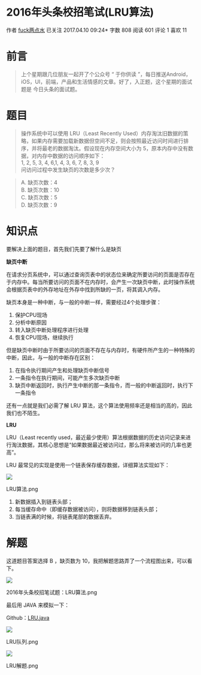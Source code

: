 # 2016年头条校招笔试(LRU算法)

作者  [fuck两点水][0] 已关注 2017.04.10 09:24*  字数 808  阅读 601 评论 1 喜欢 11

# 前言

> 上个星期跟几位朋友一起开了个公众号 “ 于你供读 ”，每日推送Android，iOS，UI，前端，产品和生活情感的文章。好了，入正题，这个星期的面试题是 今日头条的面试题。



# 题目

> 操作系统中可以使用 LRU（Least Recently Used）内存淘汰旧数据的策略，如果内存需要加载新数据但空间不足，则会按照最近访问时间进行排序，并将最老的数据淘汰。假设现在内存空间大小为 5，原本内存中没有数据，对内存中数据的访问顺序如下：  
> 1, 2, 5, 3, 4, 6,1, 4, 3, 6, 7, 8, 3, 9  
> 问访问过程中发生缺页的次数是多少次？

> A. 缺页次数：4  
> B. 缺页次数：10  
> C. 缺页次数：5  
> D. 缺页次数：9

# 知识点

要解决上面的题目，首先我们先要了解什么是缺页

**缺页中断**

在请求分页系统中，可以通过查询页表中的状态位来确定所要访问的页面是否存在于内存中。每当所要访问的页面不在内存时，会产生一次缺页中断，此时操作系统会根据页表中的外存地址在外存中找到所缺的一页，将其调入内存。 

缺页本身是一种中断，与一般的中断一样，需要经过4个处理步骤： 

1. 保护CPU现场
1. 分析中断原因
1. 转入缺页中断处理程序进行处理
1. 恢复CPU现场，继续执行

但是缺页中断时由于所要访问的页面不存在与内存时，有硬件所产生的一种特殊的中断，因此，与一般的中断存在区别： 

1. 在指令执行期间产生和处理缺页中断信号
1. 一条指令在执行期间，可能产生多次缺页中断
1. 缺页中断返回时，执行产生中断的那一条指令，而一般的中断返回时，执行下一条指令

还有一点就是我们必需了解 LRU 算法，这个算法使用频率还是相当的高的，因此我们也不陌生。

**LRU**

LRU（Least recently used，最近最少使用）算法根据数据的历史访问记录来进行淘汰数据，其核心思想是“如果数据最近被访问过，那么将来被访问的几率也更高”。

LRU 最常见的实现是使用一个链表保存缓存数据，详细算法实现如下：

![][2]



LRU算法.png

1. 新数据插入到链表头部；
1. 每当缓存命中（即缓存数据被访问），则将数据移到链表头部；
1. 当链表满的时候，将链表尾部的数据丢弃。

# 解题

这道题目答案选择 B ，缺页数为 10，我把解题思路弄了一个流程图出来，可以看下。

![][3]



2016年头条校招笔试题：LRU算法.png

最后用 JAVA 来模拟一下：

Github：[LRU.java][4]

![][5]



LRU队列.png

![][6]



LRU解题.png

[0]: /u/8ec863a03f4f
[2]: //upload-images.jianshu.io/upload_images/2136918-d34028a52b926938.png?imageMogr2/auto-orient/strip%7CimageView2/2/w/1240
[3]: //upload-images.jianshu.io/upload_images/2136918-4d0b5704449cc2ab.png?imageMogr2/auto-orient/strip%7CimageView2/2/w/1240
[4]: https://github.com/TwoWater/Interview/blob/master/Interview/src/com/liangdianshui/LRU.java
[5]: //upload-images.jianshu.io/upload_images/2136918-4225604c44eaefd3.png?imageMogr2/auto-orient/strip%7CimageView2/2/w/1240
[6]: //upload-images.jianshu.io/upload_images/2136918-9aeb1b39a60bddf8.png?imageMogr2/auto-orient/strip%7CimageView2/2/w/1240